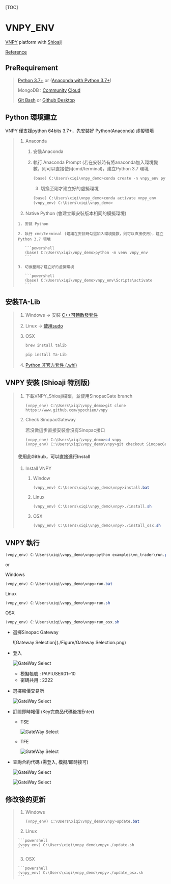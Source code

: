 [TOC]

# VNPY_ENV

[VNPY](https://github.com/vnpy/vnpy) platform with [Shioaji](https://sinotrade.github.io/)

[Reference](https://blog.alvin.tw/Shioaji-With-Vnpy/)

## PreRequirement

> [Python 3.7+](https://www.python.org/)  or ([Anaconda with Python 3.7+](https://www.anaconda.com/products/individual))
>
> MongoDB : [Community](https://www.mongodb.com/) [Cloud](https://www.mongodb.com/cloud/atlas/lp/try2?utm_source=google&utm_campaign=gs_apac_taiwan_search_brand_atlas_desktop&utm_term=mongodb&utm_medium=cpc_paid_search&utm_ad=e&gclid=CjwKCAjwx9_4BRAHEiwApAt0zrYtmb8BvZfMxkfbiv7Wh6yKCYP2BdE7MpuG4zObl-ftgE3N8rd6qBoCbsAQAvD_BwE)
>
> [Git Bash](https://git-scm.com/) or [Github Desktop](https://desktop.github.com/)

## Python 環境建立

VNPY 僅支援python 64bits 3.7+，先安裝好 Python(Anaconda) 虛擬環境

>  1. Anaconda
>
>      1. 安裝Anaconda
>
>      2. 執行 Anaconda Prompt (若在安裝時有將anaconda加入環境變數，則可以直接使用cmd/terminal)，建立Python 3.7 環境
>
>         ```powershell
>         (base) C:\Users\xiqi\vnpy_demo>conda create -n vnpy_env python=3.7
>         ```
>
>        	3.	切換至剛才建立好的虛擬環境
>
>         ```powershell
>         (base) C:\Users\xiqi\vnpy_demo>conda activate vnpy_env
>         (vnpy_env) C:\Users\xiqi\vnpy_demo>
>         ```
>
> 	2.	Native Python (會建立跟安裝版本相同的模擬環境)
>
>     1. 安裝 Python
>
>     2. 執行 cmd/terminal (建議在安裝時勾選加入環境變數，則可以直接使用)，建立Python 3.7 環境
>
>        ```powershell
>        (base) C:\Users\xiqi\vnpy_demo>python -m venv vnpy_env
>        ```
>
>     3. 切換至剛才建立好的虛擬環境
>
>        ```powershell
>        (base) C:\Users\xiqi\vnpy_demo>vnpy_env\Scripts\activate
>        ```

## 安裝TA-Lib

> 1. Windows -> 安裝 [C++可轉散發套件](https://support.microsoft.com/zh-tw/help/2977003/the-latest-supported-visual-c-downloads)
>
> 2. Linux -> [使用sudo](https://gist.github.com/brunocapelao/ed1b4f566fccf630e1fb749e5992e964)
>
> 3. OSX
>
>    ```powershell
>    brew install talib
>    ```
>
>    ```powershell
>    pip install Ta-Lib
>    ```
>
> 4. [Python 非官方套件 (.whl)](https://www.lfd.uci.edu/~gohlke/pythonlibs/#ta-lib)

## VNPY 安裝 (Shioaji 特別版)

> 1. 下載VNPY_Shioaji檔案，並使用SinopacGate branch
>
>    ```
>    (vnpy_env) C:\Users\xiqi\vnpy_demo>git clone https://www.github.com/ypochien/vnpy
>    ```
>
> 2. Check SinopacGateway
>
>    若沒做這步直接安裝會沒有Sinopac接口
>
>    ```powershell
>    (vnpy_env) C:\Users\xiqi\vnpy_demo>cd vnpy
>    (vnpy_env) C:\Users\xiqi\vnpy_demo\vnpy>git checkout SinopacGateway
>    ```
>
> #### **使用此Github，可以直接進行Install**
>
> 1. Install VNPY
>
>    1. Window
>
>       ```powershell
>       (vnpy_env) C:\Users\xiqi\vnpy_demo\vnpy>install.bat
>       ```
>
>    2. Linux
>
>       ```powershell
>       (vnpy_env) C:\Users\xiqi\vnpy_demo\vnpy>./install.sh
>       ```
>
>    3. OSX
>
>       ```powershell
>       (vnpy_env) C:\Users\xiqi\vnpy_demo\vnpy>./install_osx.sh
>       ```

## VNPY 執行

```powershell
(vnpy_env) C:\Users\xiqi\vnpy_demo\vnpy>python examples\vn_trader\run.py
```

or

Windows

```powershell
(vnpy_env) C:\Users\xiqi\vnpy_demo\vnpy>run.bat
```

Linux

```powershell
(vnpy_env) C:\Users\xiqi\vnpy_demo\vnpy>run.sh
```

OSX

```powershell
(vnpy_env) C:\Users\xiqi\vnpy_demo\vnpy>run_osx.sh
```

- 選擇Sinopac Gateway

  ![Gateway Selection](./Figure/Gateway Selection.png)

- 登入

  ![GateWay Select](./Figure/Login.png)

  - 模擬帳號 : PAPIUSER01~10
  - 密碼共用 : 2222

- 選擇報價交易所

  ![GateWay Select](./Figure/Exchange%20Selection.png)

- 訂閱即時報價 (Key完商品代碼後按Enter)

  - TSE

    ![GateWay Select](./Figure/TSE%20Quote.png)

  - TFE

    ![GateWay Select](./Figure/TSE%20Quote.png)

- 查詢合約代碼 (需登入, 模擬/即時接可)

  ![GateWay Select](./Figure/Go%20To%20Contract%20Search.png)

  ![GateWay Select](./Figure/Contract%20Search.png)



## 修改後的更新

>  1. Windows
>
>     ```powershell
>     (vnpy_env) C:\Users\xiqi\vnpy_demo\vnpy>update.bat
>     ```
>
> 	2. Linux
>
>     ```powershell
>     (vnpy_env) C:\Users\xiqi\vnpy_demo\vnpy>./update.sh
>     ```
>
> 	3. OSX
>
>     ```powershell
>     (vnpy_env) C:\Users\xiqi\vnpy_demo\vnpy>./update_osx.sh
>     ```